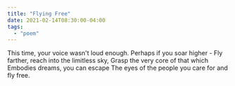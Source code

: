 ```yaml
---
title: "Flying Free"
date: 2021-02-14T08:30:00-04:00
tags:
  - "poem"
---
```


This time, your voice wasn't loud enough.
Perhaps if you soar higher -
Fly farther, reach into the limitless sky,
Grasp the very core of that which
Embodies dreams, you can escape
The eyes of the people you care for and fly free.
